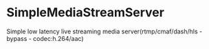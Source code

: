 # SimpleMediaStreamServer
Simple low latency live streaming media server(rtmp/cmaf/dash/hls -  bypass - codec:h.264/aac) 
